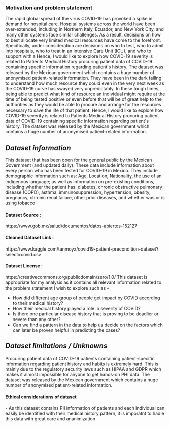 <h3> Motivation and problem statement</h3>
The rapid global spread of the virus COVID-19 has provoked a spike in demand for hospital care. Hospital systems across the world have been over-extended, including in Northern Italy, Ecuador, and New York City, and many other systems face similar challenges. As a result, decisions on how to best allocate very limited medical resources have come to the forefront. Specifically, under consideration are decisions on who to test, who to admit into hospitals, who to treat in an Intensive Care Unit (ICU), and who to support with a 
Hence, I would like to explore how COVID-19 severity is related to Patients Medical History procuring patient data of COVID-19 containing specific information regarding patient's history. The dataset was released by the Mexican government which contains a huge number of anonymised patient-related information.
They have been in the dark failing to understand how much resource they could even in the very next week as the COVID-19 curve has swayed very unpredictably. In these tough times, being able to predict what kind of resource an individual might require at the time of being tested positive or even before that will be of great help to the authorities as they would be able to procure and arrange for the resources necessary to save the life of that patient. Hence, I would like to explore how COVID-19 severity is related to Patients Medical History procuring patient data of COVID-19 containing specific information regarding patient's history. The dataset was released by the Mexican government which contains a huge number of anonymised patient-related information.

<h2> <i>Dataset information</i></h2> 
This dataset that has been open for the general public by the Mexican Government (and updated daily). These data include information about every person who has been tested for COVID-19 in Mexico. They include demographic information such as: Age, Location, Nationality, the use of an indigenous language; as well as information on pre-existing conditions, including whether the patient has: diabetes, chronic obstructive pulmonary disease (COPD), asthma, immunosuppression, hypertension, obesity, pregnancy, chronic renal failure, other prior diseases, and whether was or is using tobacco
<h4>Dataset Source :</h4> https://www.gob.mx/salud/documentos/datos-abiertos-152127 
<h4>Cleaned Dataset Link :</h4> https://www.kaggle.com/tanmoyx/covid19-patient-precondition-dataset?select=covid.csv
<h4>Dataset License :</h4> https://creativecommons.org/publicdomain/zero/1.0/ 
This dataset is appropriate for my analysis as it contains all relevant information related to the problem statement I wish to explore such as - 

<ul>
<li>How did different age group of people get impact by COVID according to their medical history?</li>
<li>How their medical history played a role in severity of COVID?</li>
<li>Is there one particular disease history that is proving to be deadlier or severe than any other?</li>
<li>Can we find a pattern in the data to help us decide on the factors which can later be proven helpful in predicting the cases?</li>
</ul>

<h2> <i>Dataset limitations / Unknowns </i></h2> 
Procuring patient data of COVID-19 patients containing patient-specific information regarding patient history and habits is extremely hard. This is mainly due to the regulatory security laws such as HIPAA and GDPR which makes it almost impossible for anyone to get hands-on PHI data. The dataset was released by the Mexican government which contains a huge number of anonymised patient-related information.



<h4>Ethical considerations of dataset</h4> - As this dataset contains PII information of patients and each individual can easily be identified with their medical history pattern, it is imporatnt to hadle this data with great care and ananimization 
